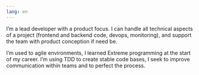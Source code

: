 ```yaml
---
lang: en
---
```


I’m a lead developer with a product focus. I can handle all technical aspects of a project (frontend and backend code, devops, monitoring), and support the team with product conception if need be.

I’m used to agile environments, I learned Extreme programming at the start of my career. I’m using TDD to create stable code bases, I seek to improve communication within teams and to perfect the process.